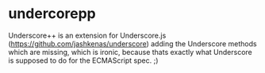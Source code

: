 undercorepp
===========

Underscore++ is an extension for Underscore.js (https://github.com/jashkenas/underscore) adding the Underscore methods which are missing, which is ironic, because thats exactly what Underscore is supposed to do for the ECMAScript spec. ;)
